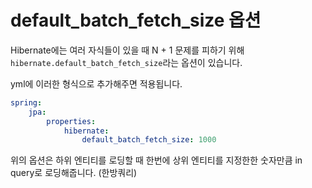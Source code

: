 # default_batch_fetch_size 옵션
Hibernate에는 여러 자식들이 있을 때 N + 1 문제를 피하기 위해 `hibernate.default_batch_fetch_size`라는 옵션이 있습니다.  

yml에 이러한 형식으로 추가해주면 적용됩니다.  
```yml
spring:
    jpa:
        properties:
            hibernate:
                default_batch_fetch_size: 1000
```

위의 옵션은 하위 엔티티를 로딩할 때 한번에 상위 엔티티를 지정한한 숫자만큼 in query로 로딩해줍니다. (한방쿼리)
